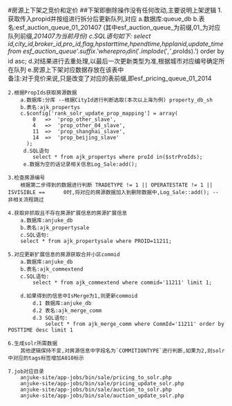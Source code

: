 #房源上下架之竞价和定价
##下架即删除操作没有任何改动,主要说明上架逻辑
	1.获取传入propid并按组进行拆分后更新队列,对应
		a.数据库:queue_db
		b.表名:esf_auction_queue_01_201407
		(其中esf_auction_queue_为前缀,01_为对应队列前缀,_201407为当前月份)
		c.SQL语句如下:
		select id,city_id,broker_id,pro_id,flag,hpstarttime,hpendtime,hpplanid,update_time from esf_auction_queue_'.$suffix.' where pro_id in ('.implode(',',$proIds).') order by id asc;
		d.对结果进行去重处理,以最后一次更新类型为准,根据城市对应编号确定所在队列
		e.房源上下架对应数据存放在该表中	
		备注:对于竞价来说,只是改变了对应的表前缀,即esf_pricing_queue_01_2014
		
	2.根据PropIds获取房源数据
		a.数据库:分库 --根据CityId进行判断选取(本次以上海为例) property_db_sh
		b.表名:ajk_propertys
		c.$config['rank_solr_update_prop_mapping'] = array(
		    0	=>	'prop_other_slave',
    		4	=>	'prop_other_04_slave',
    		11	=>	'prop_shanghai_slave',
    		14	=>	'prop_beijing_slave'
		  );
		 d.SQL语句
		 	select * from ajk_propertys where proId in($strProIds);
		 e.数据为空的话记录相关信息Log_Sale:add();
		 
	3.检查房源编号
		根据第二步得到的数据进行判断 TRADETYPE != 1 || OPERATESTATE != 1 || ISVISIBLE == 		0时,将对应的房源数据加入到删除数据中,Log_Sale::add(); -- 非相关流程跳过
	
	4.获取非抓取且不存在房源扩展信息的房源扩展信息
		a.数据库:anjuke_db
		b.表名:ajk_propertysale
		c.SQL语句:
		select * from ajk_propertysale where PROID=11211;
		
	5.对应更新扩展信息的房源获取合并小区commid
		a.数据库:anjuke_db
		b.表名:ajk_commextend
		c.SQL语句:
			select * from ajk_commextend where commid='11211' limit 1;
			
		d.如果得到的信息中IsMerge为1,则更新commoid
			d.1 数据库:anjuke_db
			d.2 表名:ajk_merge_comm
			d.3 SQL语句:
				select * from ajk_merge_comm where CommId='11211' order by POSTTIME desc limit 1
		
	6.生成solr所需数据
		其他逻辑保持不变,对房源信息中字段名为`COMMITIONTYPE`进行判断,如果为2,则solr中对应的tags标签增加A010标示
		
	7.job对应目录
		anjuke-site/app-jobs/bin/sale/pricing_to_solr.php
		anjuke-site/app-jobs/bin/sale/pricing_update_solr.php
		anjuke-site/app-jobs/bin/sale/auction_to_solr.php
		anjuke-site/app-jobs/bin/sale/auction_update_solr.php